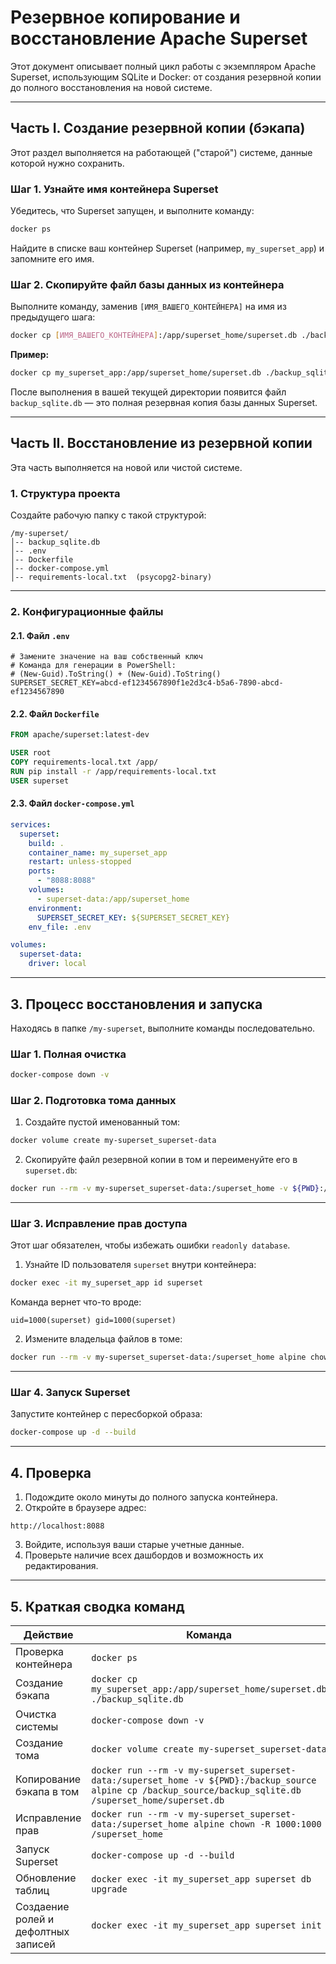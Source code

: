 # Резервное копирование и восстановление Apache Superset

Этот документ описывает полный цикл работы с экземпляром Apache Superset, использующим SQLite и Docker: от создания резервной копии до полного восстановления на новой системе.

---

## Часть I. Создание резервной копии (бэкапа)

Этот раздел выполняется на работающей ("старой") системе, данные которой нужно сохранить.

### Шаг 1. Узнайте имя контейнера Superset

Убедитесь, что Superset запущен, и выполните команду:

```bash
docker ps
```

Найдите в списке ваш контейнер Superset (например, `my_superset_app`) и запомните его имя.

### Шаг 2. Скопируйте файл базы данных из контейнера

Выполните команду, заменив `[ИМЯ_ВАШЕГО_КОНТЕЙНЕРА]` на имя из предыдущего шага:

```bash
docker cp [ИМЯ_ВАШЕГО_КОНТЕЙНЕРА]:/app/superset_home/superset.db ./backup_sqlite.db
```

**Пример:**

```bash
docker cp my_superset_app:/app/superset_home/superset.db ./backup_sqlite.db
```

После выполнения в вашей текущей директории появится файл `backup_sqlite.db` — это полная резервная копия базы данных Superset.

---

## Часть II. Восстановление из резервной копии

Эта часть выполняется на новой или чистой системе.

### 1. Структура проекта

Создайте рабочую папку с такой структурой:

```
/my-superset/
│-- backup_sqlite.db
│-- .env
│-- Dockerfile
│-- docker-compose.yml
│-- requirements-local.txt  (psycopg2-binary)
```

---

### 2. Конфигурационные файлы

#### 2.1. Файл `.env`

```env
# Замените значение на ваш собственный ключ
# Команда для генерации в PowerShell:
# (New-Guid).ToString() + (New-Guid).ToString()
SUPERSET_SECRET_KEY=abcd-ef1234567890f1e2d3c4-b5a6-7890-abcd-ef1234567890
```

#### 2.2. Файл `Dockerfile`

```dockerfile
FROM apache/superset:latest-dev

USER root
COPY requirements-local.txt /app/
RUN pip install -r /app/requirements-local.txt
USER superset
```

#### 2.3. Файл `docker-compose.yml`

```yaml
services:
  superset:
    build: .
    container_name: my_superset_app
    restart: unless-stopped
    ports:
      - "8088:8088"
    volumes:
      - superset-data:/app/superset_home
    environment:
      SUPERSET_SECRET_KEY: ${SUPERSET_SECRET_KEY}
    env_file: .env

volumes:
  superset-data:
    driver: local
```

---

## 3. Процесс восстановления и запуска

Находясь в папке `/my-superset`, выполните команды последовательно.

### Шаг 1. Полная очистка

```bash
docker-compose down -v
```

### Шаг 2. Подготовка тома данных

1. Создайте пустой именованный том:

```bash
docker volume create my-superset_superset-data
```

2. Скопируйте файл резервной копии в том и переименуйте его в `superset.db`:

```bash
docker run --rm -v my-superset_superset-data:/superset_home -v ${PWD}:/backup_source alpine cp /backup_source/backup_sqlite.db /superset_home/superset.db
```

---

### Шаг 3. Исправление прав доступа

Этот шаг обязателен, чтобы избежать ошибки `readonly database`.

1. Узнайте ID пользователя `superset` внутри контейнера:

```bash
docker exec -it my_superset_app id superset
```

Команда вернет что-то вроде:

```
uid=1000(superset) gid=1000(superset)
```

2. Измените владельца файлов в томе:

```bash
docker run --rm -v my-superset_superset-data:/superset_home alpine chown -R 1000:1000 /superset_home
```

---

### Шаг 4. Запуск Superset

Запустите контейнер с пересборкой образа:

```bash
docker-compose up -d --build
```

---

## 4. Проверка

1. Подождите около минуты до полного запуска контейнера.  
2. Откройте в браузере адрес:

```
http://localhost:8088
```

3. Войдите, используя ваши старые учетные данные.  
4. Проверьте наличие всех дашбордов и возможность их редактирования.

---

## 5. Краткая сводка команд

| Действие                            | Команда |
|-------------------------------------|----------|
| Проверка контейнера                 | `docker ps` |
| Создание бэкапа                     | `docker cp my_superset_app:/app/superset_home/superset.db ./backup_sqlite.db` |
| Очистка системы                     | `docker-compose down -v` |
| Создание тома                       | `docker volume create my-superset_superset-data` |
| Копирование бэкапа в том            | `docker run --rm -v my-superset_superset-data:/superset_home -v ${PWD}:/backup_source alpine cp /backup_source/backup_sqlite.db /superset_home/superset.db` |
| Исправление прав                    | `docker run --rm -v my-superset_superset-data:/superset_home alpine chown -R 1000:1000 /superset_home` |
| Запуск Superset                     | `docker-compose up -d --build` |
| Обновление таблиц                   | `docker exec -it my_superset_app superset db upgrade` |
| Создаение ролей и дефолтных записей | `docker exec -it my_superset_app superset init` |
